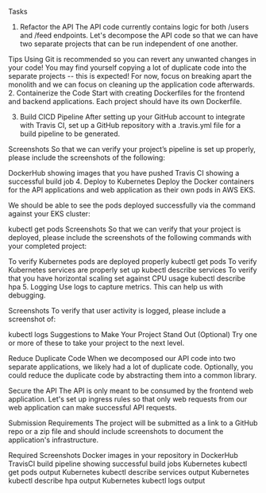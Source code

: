 Tasks
1. Refactor the API
The API code currently contains logic for both /users and /feed endpoints. Let's decompose the API code so that we can have two separate projects that can be run independent of one another.

Tips
Using Git is recommended so you can revert any unwanted changes in your code!
You may find yourself copying a lot of duplicate code into the separate projects -- this is expected! For now, focus on breaking apart the monolith and we can focus on cleaning up the application code afterwards.
2. Containerize the Code
Start with creating Dockerfiles for the frontend and backend applications. Each project should have its own Dockerfile.

3. Build CICD Pipeline
After setting up your GitHub account to integrate with Travis CI, set up a GitHub repository with a .travis.yml file for a build pipeline to be generated.

Screenshots
So that we can verify your project’s pipeline is set up properly, please include the screenshots of the following:

DockerHub showing images that you have pushed
Travis CI showing a successful build job
4. Deploy to Kubernetes
Deploy the Docker containers for the API applications and web application as their own pods in AWS EKS.

We should be able to see the pods deployed successfully via the command against your EKS cluster:

kubectl get pods
Screenshots
So that we can verify that your project is deployed, please include the screenshots of the following commands with your completed project:

To verify Kubernetes pods are deployed properly
kubectl get pods
To verify Kubernetes services are properly set up
kubectl describe services
To verify that you have horizontal scaling set against CPU usage
kubectl describe hpa
5. Logging
Use logs to capture metrics. This can help us with debugging.

Screenshots
To verify that user activity is logged, please include a screenshot of:

kubectl logs <your pod name>
Suggestions to Make Your Project Stand Out (Optional)
Try one or more of these to take your project to the next level.

Reduce Duplicate Code
When we decomposed our API code into two separate applications, we likely had a lot of duplicate code. Optionally, you could reduce the duplicate code by abstracting them into a common library.

Secure the API
The API is only meant to be consumed by the frontend web application. Let's set up ingress rules so that only web requests from our web application can make successful API requests.

Submission Requirements
The project will be submitted as a link to a GitHub repo or a zip file and should include screenshots to document the application's infrastructure.

Required Screenshots
Docker images in your repository in DockerHub
TravisCI build pipeline showing successful build jobs
Kubernetes kubectl get pods output
Kubernetes kubectl describe services output
Kubernetes kubectl describe hpa output
Kubernetes kubectl logs <your pod name> output